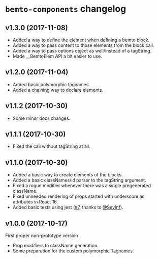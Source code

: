 # `bemto-components` changelog

## v1.3.0 (2017-11-08)

- Added a way to define the element when defining a bemto block.
- Added a way to pass content to those elements from the block call.
- Added a way to pass options object as well/instead of a tagString.
- Made __BemtoElem API a bit easier to use.

## v1.2.0 (2017-11-04)

- Added basic polymorphic tagnames.
- Added a chaining way to declare elements.

## v1.1.2 (2017-10-30)

- Some minor docs changes.

## v1.1.1 (2017-10-30)

- Fixed the call without tagString at all.

## v1.1.0 (2017-10-30)

- Added a basic way to create elements of the blocks.
- Added a basic classNames/id parser to the tagString argument.
- Fixed a rogue modifier whenever there was a single pregenerated className.
- Fixed unneeded rendering of props started with underscore as attributes in React 16.
- Added basic tests using jest ([#7](https://github.com/kizu/bemto-components/pull/7), thanks to [@SevInf](https://github.com/SevInf)).

## v1.0.0 (2017-10-17)

First proper non-prototype version

- Prop modifiers to className generation.
- Some preparation for the custom polymorphic Tagnames.
